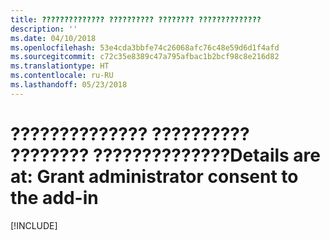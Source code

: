 ```yaml
---
title: ?????????????? ?????????? ???????? ??????????????
description: ''
ms.date: 04/10/2018
ms.openlocfilehash: 53e4cda3bbfe74c26068afc76c48e59d6d1f4afd
ms.sourcegitcommit: c72c35e8389c47a795afbac1b2bcf98c8e216d82
ms.translationtype: HT
ms.contentlocale: ru-RU
ms.lasthandoff: 05/23/2018
---
```

# <a name="grant-administrator-consent-to-the-add-in"></a><span data-ttu-id="7e486-102">?????????????? ?????????? ???????? ??????????????</span><span class="sxs-lookup"><span data-stu-id="7e486-102">Details are at: Grant administrator consent to the add-in</span></span>

[!INCLUDE[](../includes/grant-admin-consent-to-an-add-in-include.md)]